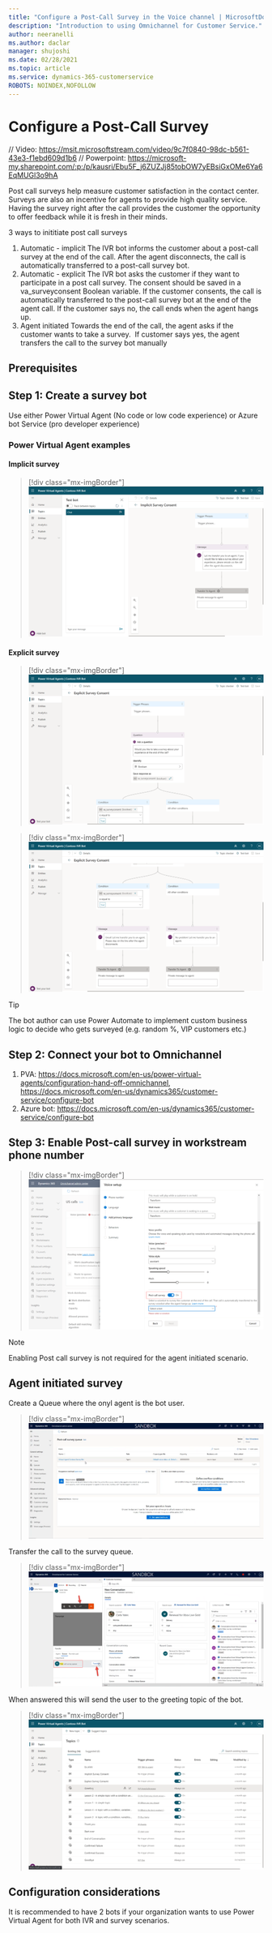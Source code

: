 ```yaml
---
title: "Configure a Post-Call Survey in the Voice channel | MicrosoftDocs"
description: "Introduction to using Omnichannel for Customer Service."
author: neeranelli
ms.author: daclar
manager: shujoshi
ms.date: 02/28/2021
ms.topic: article
ms.service: dynamics-365-customerservice
ROBOTS: NOINDEX,NOFOLLOW
---
```



# Configure a Post-Call Survey

// Video: https://msit.microsoftstream.com/video/9c7f0840-98dc-b561-43e3-f1ebd609d1b6
// Powerpoint: https://microsoft-my.sharepoint.com/:p:/p/kausri/Ebu5F_j6ZUZJj85tobOW7yEBsiGxOMe6Ya6EqMUGl3o9hA


Post call surveys help measure customer satisfaction in the contact center.  Surveys are also an incentive for agents to provide high quality service. Having the survey right after the call provides the customer the opportunity to offer feedback while it is fresh in their minds.

3 ways to inititiate post call surveys

1. Automatic - implicit
    The IVR bot informs the customer about a post-call survey at the end of the call. 
    After the agent disconnects, the call is automatically transferred to a post-call survey bot.
2. Automatic - explicit
    The IVR bot asks the customer if they want to participate in a post call survey. The consent should be saved in a va_surveyconsent  Boolean variable.
    If the customer consents, the call is automatically transferred to the post-call survey bot at the end of the agent call.
    If the customer says no, the call ends when the agent hangs up.
3. Agent initiated
    Towards the end of the call, the agent asks if the customer wants to take a survey. 
    If customer says yes, the agent transfers the call to the survey bot manually


## Prerequisites




## Step 1: Create a survey bot
Use either Power Virtual Agent (No code or low code experience) or Azure bot Service (pro developer experience)

### Power Virtual Agent examples

#### Implicit survey

> [!div class="mx-imgBorder"]
> ![Screenshot of ](./media/voice-survey-pva-implicit.png)

#### Explicit survey

> [!div class="mx-imgBorder"]
> ![Screenshot of ](./media/voice-survey-pva-explicit1.png)


> [!div class="mx-imgBorder"]
> ![Screenshot of ](./media/voice-survey-pva-explicit2.png)

> [!TIP] 
> The bot author can use Power Automate to implement custom business logic to decide who gets surveyed (e.g. random %, VIP customers etc.)



## Step 2: Connect your bot to Omnichannel

1. PVA: https://docs.microsoft.com/en-us/power-virtual-agents/configuration-hand-off-omnichannel, https://docs.microsoft.com/en-us/dynamics365/customer-service/configure-bot
2. Azure bot: https://docs.microsoft.com/en-us/dynamics365/customer-service/configure-bot 

## Step 3: Enable Post-call survey in workstream phone number


> [!div class="mx-imgBorder"]
> ![Screenshot of ](./media/voice-survey-post-call-survey-toggle.png)

> [!Note]
> Enabling Post call survey is not required for the agent initiated scenario.

## Agent initiated survey

Create a Queue where the onyl agent is the bot user.

> [!div class="mx-imgBorder"]
> ![Screenshot of ](./media/voice-survey-pva-agent-initiated1.png)

Transfer the call to the survey queue.

> [!div class="mx-imgBorder"]
> ![Screenshot of ](./media/voice-survey-pva-agent-initiated2.png)

When answered this will send the user to the greeting topic of the bot.


> [!div class="mx-imgBorder"]
> ![Screenshot of ](./media/voice-survey-pva-agent-initiated-greeting.png)

## Configuration considerations

It is recommended to have 2 bots if your organization wants to use Power Virtual Agent for both IVR and survey scenarios.